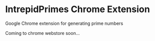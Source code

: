 # IntrepidPrimes Chrome Extension

Google Chrome extension for generating prime numbers

Coming to chrome webstore soon...
